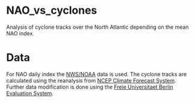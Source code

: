 # NAO_vs_cyclones
Analysis of cyclone tracks over the North Atlantic depending on the mean NAO index.

# Data
For NAO daily index the [NWS/NOAA](http://www.cpc.ncep.noaa.gov/products/precip/CWlink/pna/nao.shtml) data is used.
The cyclone tracks are calculated using the reanalysis from [NCEP Climate Forecast System](http://cfs.ncep.noaa.gov/).
Further data modification is done using the [Freie Universitaet Berlin Evaluation System](https://freva.met.fu-berlin.de/).
